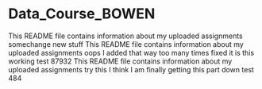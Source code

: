# Data_Course_BOWEN
This README file contains information about my uploaded assignments
somechange
new stuff
This README file contains information about my uploaded assignments
oops I added that way too many times
fixed it
is this working
test 87932
This README file contains information about my uploaded assignments
try this
I think I am finally getting this part down
test 484
